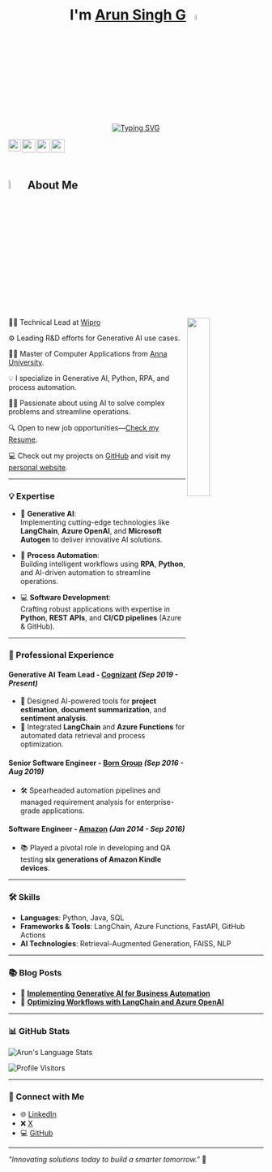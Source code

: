 <h1 align="center"> I'm <a href="https://www.linkedin.com/in/glarunsingh/" target="_blank">Arun Singh G</a> <img src="https://media.giphy.com/media/hvRJCLFzcasrR4ia7z/giphy.gif" width="5%"></h1>
<p align="center">
  <a href="https://git.io/typing-svg" target="_blank"><img src="https://readme-typing-svg.demolab.com?font=Open+Sans&weight=500&size=30&pause=1000&color=000000&center=true&vCenter=true&random=false&width=435&lines=I'm+a+Generative+AI+Expert;Tech+Leader;Python+programmer;RPA+Developer;Investor" alt="Typing SVG" /></a>
</p>

<p align="center">
  <a href="https://www.linkedin.com/in/glarunsingh/" target="_blank" style="margin-right: 25px;">
    <img align="left" width="24px" src="https://cdn.simpleicons.org/linkedin" />
  </a>&nbsp;&nbsp;&nbsp;&nbsp;
  <a href="mailto:gl.arunsingh@gmail.com" target="_blank" style="margin-right: 25px;">
    <img align="left" width="26px" src="https://cdn.simpleicons.org/gmail" />
  </a>&nbsp;&nbsp;&nbsp;&nbsp;
  <a href="https://glarunsingh.github.io/" target="_blank" style="margin-right: 25px;">
    <img align="left" width="26px" src="https://cdn.simpleicons.org/google" />
  </a>&nbsp;&nbsp;&nbsp;&nbsp;
  <a href="https://medium.com/@glarunsingh" target="_blank" style="margin-right: 25px;">
    <img align="left" width="26px" src="https://cdn.simpleicons.org/medium/777777" />
  </a>
</p>
<br />

## <img src="https://i.pinimg.com/originals/3f/7e/4e/3f7e4eff7c96e9fe4b8b4b1ff3f7bdb5.gif" width="6.5%"> About Me

<img align="right" src="https://github.com/glarunsingh/glarunsingh/blob/main/content/about.gif?raw=true" width="30%">

👨‍💻  Technical Lead at [Wipro](https://www.wipro.com)

⚙️ Leading R&D efforts for Generative AI use cases.

👨‍🎓 Master of Computer Applications from [Anna University](https://www.annauniv.edu/).

💡 I specialize in Generative AI, Python, RPA, and process automation.

✍🏻 Passionate about using AI to solve complex problems and streamline operations.

🔍 Open to new job opportunities—[Check my Resume]([https://glarunsingh.vercel.app](https://drive.google.com/file/d/1LiHmonYeWYrzgq5YvhjMtc74hJarTRNh/view?usp=sharing)).

💻 Check out my projects on [GitHub](https://github.com/glarunsingh) and visit my [personal website](https://glarunsingh.github.io).

---  

### **💡 Expertise**  

- 🧠 **Generative AI**:  
  Implementing cutting-edge technologies like **LangChain**, **Azure OpenAI**, and **Microsoft Autogen** to deliver innovative AI solutions.  

- 🤖 **Process Automation**:  
  Building intelligent workflows using **RPA**, **Python**, and AI-driven automation to streamline operations.  

- 💻 **Software Development**:  
  Crafting robust applications with expertise in **Python**, **REST APIs**, and **CI/CD pipelines** (Azure & GitHub).  

---

### **🙌 Professional Experience**  

#### **Generative AI Team Lead** - [Cognizant](https://www.cognizant.com/in/en) *(Sep 2019 - Present)*  
- 🚀 Designed AI-powered tools for **project estimation**, **document summarization**, and **sentiment analysis**.  
- 🔗 Integrated **LangChain** and **Azure Functions** for automated data retrieval and process optimization.  

#### **Senior Software Engineer** - [Born Group](https://www.borngroup.com/) *(Sep 2016 - Aug 2019)*  
- 🛠️ Spearheaded automation pipelines and managed requirement analysis for enterprise-grade applications.  

#### **Software Engineer** - [Amazon](https://www.amazon.com/) *(Jan 2014 - Sep 2016)*  
- 📚 Played a pivotal role in developing and QA testing **six generations of Amazon Kindle devices**.  

---

### **🛠️ Skills**  

- **Languages**: Python, Java, SQL  
- **Frameworks & Tools**: LangChain, Azure Functions, FastAPI, GitHub Actions  
- **AI Technologies**: Retrieval-Augmented Generation, FAISS, NLP  

---

### **📚 Blog Posts**  

- 📘 [**Implementing Generative AI for Business Automation**](https://medium.com/@glarunsingh)  
- 📝 [**Optimizing Workflows with LangChain and Azure OpenAI**](https://medium.com/@glarunsingh)  

---

### **📊 GitHub Stats**  

![Arun's Language Stats](https://github-readme-stats-eight-theta.vercel.app/api/top-langs/?username=glarunsingh&layout=compact&langs_count=8&hide_border=true&theme=radical)  

![Profile Visitors](https://visitor-badge.laobi.icu/badge?page_id=glarunsingh.glarunsingh)  

---

### **💬 Connect with Me**  

- 🌐 [LinkedIn](https://www.linkedin.com/in/glarunsingh/)  
- ❌ [X](https://x.com/arunsinghg)  
- 💻 [GitHub](https://github.com/glarunsingh)

---

_"Innovating solutions today to build a smarter tomorrow."_ 🌟
